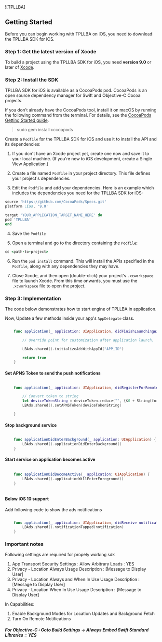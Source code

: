 ![TPLLBA]

## Getting Started
Before you can begin working with TPLLBA on iOS, you need to download the TPLLBA SDK for iOS.

### Step 1: Get the latest version of Xcode
To build a project using the TPLLBA SDK for iOS, you need **version 9.0** or later of [Xcode](https://developer.apple.com/xcode/). 

### Step 2: Install the SDK


TPLLBA SDK for iOS is available as a CocoaPods pod. CocoaPods is an open source dependency manager for Swift and Objective-C Cocoa projects.

If you don't already have the CocoaPods tool, install it on macOS by running the following command from the terminal. For details, see the [CocoaPods Getting Started guide](https://guides.cocoapods.org/using/getting-started.html).

> sudo gem install cocoapods

Create a `Podfile` for the TPLLBA SDK for iOS and use it to install the API and its dependencies:

1. If you don't have an Xcode project yet, create one now and save it to your local machine. (If you're new to iOS development, create a Single View Application.)

2. Create a file named `Podfile` in your project directory. This file defines your project's dependencies. 

3. Edit the `Podfile` and add your dependencies. Here is an example which includes the dependencies you need for the TPLLBA SDK for iOS:

```ruby
source 'https://github.com/CocoaPods/Specs.git'
platform :ios, '9.0'

target 'YOUR_APPLICATION_TARGET_NAME_HERE' do
pod 'TPLLBA'
end
```

4. Save the `Podfile`

5. Open a terminal and go to the directory containing the `Podfile`:
```ruby
cd <path-to-project>
```

6. Run the `pod install` command. This will install the APIs specified in the `Podfile`, along with any dependencies they may have.

7. Close Xcode, and then open (double-click) your project's `.xcworkspace` file to launch Xcode. From this time onwards, you must use the `.xcworkspace` file to open the project.

### Step 3: Implementation

The code below demonstrates how to start engine of TPLLBA in application.

Now, Update a few methods inside your app's `AppDelegate` class.

```Swift

    func application(_ application: UIApplication, didFinishLaunchingWithOptions launchOptions: [UIApplicationLaunchOptionsKey: Any]?) -> Bool {

        // Override point for customization after application launch.

        LBAds.shared().initializeAdsWithAppId("APP_ID")

        return true
    }

```

#### Set APNS Token to send the push notifications

```Swift

    func application(_ application: UIApplication, didRegisterForRemoteNotificationsWithDeviceToken deviceToken: Data) {

        // Convert token to string
        let deviceTokenString = deviceToken.reduce("", {$0 + String(format: "%02X", $1)})
        LBAds.shared().setAPNSToken(deviceTokenString)

    }

```

#### Stop background service
```Swift

    func applicationDidEnterBackground(_ application: UIApplication) {
        LBAds.shared().applicationDidEnterBackground()
    }

```
#### Start service on application becomes active
```Swift
    
    func applicationDidBecomeActive(_ application: UIApplication) {
        LBAds.shared().applicationWillEnterForeground()
    }
    
```

#### Below iOS 10 support

Add following code to show the ads notifications

```Swift

    func application(_ application: UIApplication, didReceive notification: UILocalNotification) {
        LBAds.shared().notificationTapped(notification)
    }

```

### Important notes

Following settings are required for propely working sdk

1. App Transport Security Settings : Allow Arbitrary Loads : YES
2. Privacy - Location Always Usage Description : [Message to Display User]
3. Privacy - Location Always and When In Use Usage Description : [Message to Display User]
4. Privacy - Location When In Use Usage Description : [Message to Display User]

In Capabilities:
1. Enable Background Modes for Location Updates and Background Fetch
2. Turn On Remote Notifications

##### For Objective-C : Goto Build Settings -> Always Embed Swift Standard Libraries = YES


